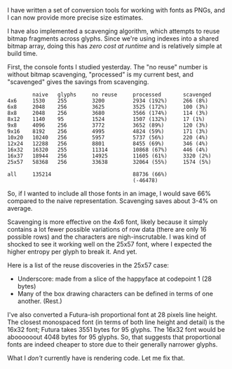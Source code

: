I have written a set of conversion tools for working with fonts as PNGs, and I
can now provide more precise size estimates.

I have also implemented a scavenging algorithm, which attempts to reuse bitmap
fragments across glyphs. Since we're using indexes into a shared bitmap array,
doing this has _zero cost at runtime_ and is relatively simple at build time.

First, the console fonts I studied yesterday. The "no reuse" number is without
bitmap scavenging, "processed" is my current best, and "scavenged" gives the
savings from scavenging.

```
        naive   glyphs     no reuse     processed       scavenged
4x6     1530    255        3200         2934 (192%)     266 (8%)
6x8     2048    256        3625         3525 (172%)     100 (3%)
8x8     2048    256        3680         3566 (174%)     114 (3%)
8x12    1140    95         1524         1507 (132%)     17 (1%)
9x8     4096    256        3772         3652 (89%)      120 (3%)
9x16    8192    256        4995         4824 (59%)      171 (3%)
10x20   10240   256        5957         5737 (56%)      220 (4%)
12x24   12288   256        8801         8455 (69%)      346 (4%)
16x32   16320   255        11314        10868 (67%)     446 (4%)
16x37   18944   256        14925        11605 (61%)     3320 (2%)
25x57   58368   256        33638        32064 (55%)     1574 (5%)

all     135214                          88736 (66%)
                                        (-46478)
```

So, if I wanted to include all those fonts in an image, I would save 66%
compared to the naive representation. Scavenging saves about 3-4% on average.

Scavenging is more effective on the 4x6 font, likely because it simply contains
a lot fewer possible variations of row data (there are only 16 possible rows)
and the characters are nigh-inscrutable. I was kind of shocked to see it working
well on the 25x57 font, where I expected the higher entropy per glyph to break
it. And yet.

Here is a list of the reuse discoveries in the 25x57 case:

- Underscore: made from a slice of the happyface at codepoint 1 (28 bytes)
- Many of the box drawing characters can be defined in terms of one another.
  (Rest.)


I've also converted a Futura-ish proportional font at 28 pixels line height. The
closest monospaced font (in terms of both line height and detail) is the 16x32
font; Futura takes 3551 bytes for 95 glyphs. The 16x32 font would be aboooooout
4048 bytes for 95 glyphs. So, that suggests that proportional fonts are indeed
cheaper to store due to their generally narrower glyphs.


What I _don't_ currently have is rendering code. Let me fix that.
